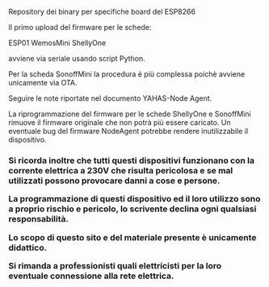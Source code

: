 Repository dei binary per specifiche board del ESP8266

Il primo upload del firmware per le schede:

ESP01
WemosMini
ShellyOne

avviene via seriale usando script Python.

Per la scheda SonoffMini la procedura è più complessa poichè avviene unicamente via OTA.

Seguire le note riportate nel documento YAHAS-Node Agent.

La riprogrammazione del firmware per le schede ShellyOne e SonoffMini rimuove il firmware originale che non potrà più essere caricato. Un eventuale bug del firmware NodeAgent potrebbe rendere inutilizzabile il dispositivo.

<H3>
Si ricorda inoltre che tutti questi dispositivi funzionano con la corrente elettrica a 230V che risulta pericolosa e se mal utilizzati possono provocare danni a cose e persone.

La programmazione di questi dispositivo ed il loro utilizzo sono a proprio rischio e pericolo, lo scrivente declina ogni qualsiasi responsabilità.

Lo scopo di questo sito e del materiale presente è unicamente didattico.

Si rimanda a professionisti quali elettricisti per la loro eventuale connessione alla rete elettrica.
</H3>





